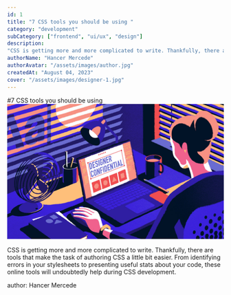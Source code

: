 ```yaml
---
id: 1
title: "7 CSS tools you should be using "
category: "development"
subCategory: ["frontend", "ui/ux", "design"]
description:
"CSS is getting more and more complicated to write. Thankfully, there are tools that make the task of authoring CSS a little bit easier. From identifying errors in your stylesheets to presenting useful stats about your code, these online tools will undoubtedly help during CSS development."
authorName: "Hancer Mercede"
authorAvatar: "/assets/images/author.jpg"
createdAt: "August 04, 2023"
cover: "/assets/images/designer-1.jpg"
---
```


#7 CSS tools you should be using
![Descripción de la imagen][def]

CSS is getting more and more complicated to write. Thankfully, there are tools that make the task of authoring CSS a little bit easier. From identifying errors in your stylesheets to presenting useful stats about your code, these online tools will undoubtedly help during CSS development.

[def]: \public\assets\images\designer-1.jpg "Leyenda de la imagen"

author: Hancer Mercede
